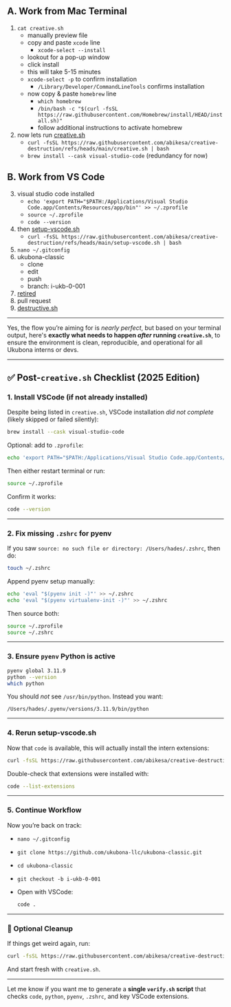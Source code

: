 ## A. Work from Mac Terminal
1. `cat creative.sh`
   - manually preview file
   - copy and paste `xcode` line
      - `xcode-select --install` 
   - lookout for a pop-up window
   - click install
   - this will take 5-15 minutes
   - `xcode-select -p` to confirm installation
      - `/Library/Developer/CommandLineTools` confirms installation
   - now copy & paste `homebrew` line
      - `which homebrew` 
      - `/bin/bash -c "$(curl -fsSL https://raw.githubusercontent.com/Homebrew/install/HEAD/install.sh)"`
      - follow additional instructions to activate homebrew
2. now lets run [creative.sh](https://raw.githubusercontent.com/abikesa/creative-destruction/refs/heads/main/creative.sh)
   - `curl -fsSL https://raw.githubusercontent.com/abikesa/creative-destruction/refs/heads/main/creative.sh | bash`
   - `brew install --cask visual-studio-code` (redundancy for now)

## B. Work from VS Code
3. visual studio code installed
   - `echo 'export PATH="$PATH:/Applications/Visual Studio Code.app/Contents/Resources/app/bin"' >> ~/.zprofile`
   - `source ~/.zprofile`
   - `code --version`
3. then [setup-vscode.sh](https://raw.githubusercontent.com/abikesa/creative-destruction/refs/heads/main/setup-vscode.sh)
   - `curl -fsSL https://raw.githubusercontent.com/abikesa/creative-destruction/refs/heads/main/setup-vscode.sh | bash`
4. `nano ~/.gitconfig`
5. ukubona-classic
   - clone
   - edit
   - push
   - branch: i-ukb-0-001
6. [retired](https://ukubona-llc.github.io/vscode/)
7. pull request
8. [destructive.sh](https://raw.githubusercontent.com/abikesa/creative-destruction/refs/heads/main/destructive.sh)

---

Yes, the flow you’re aiming for is *nearly perfect*, but based on your terminal output, here's **exactly what needs to happen *after* running `creative.sh`**, to ensure the environment is clean, reproducible, and operational for all Ukubona interns or devs.

---

## ✅ Post-`creative.sh` Checklist (2025 Edition)

### 1. **Install VSCode (if not already installed)**

Despite being listed in `creative.sh`, VSCode installation *did not complete* (likely skipped or failed silently):

```bash
brew install --cask visual-studio-code
```

Optional: add to `.zprofile`:

```bash
echo 'export PATH="$PATH:/Applications/Visual Studio Code.app/Contents/Resources/app/bin"' >> ~/.zprofile
```

Then either restart terminal or run:

```bash
source ~/.zprofile
```

Confirm it works:

```bash
code --version
```

---

### 2. **Fix missing `.zshrc` for pyenv**

If you saw `source: no such file or directory: /Users/hades/.zshrc`, then do:

```bash
touch ~/.zshrc
```

Append pyenv setup manually:

```bash
echo 'eval "$(pyenv init -)"' >> ~/.zshrc
echo 'eval "$(pyenv virtualenv-init -)"' >> ~/.zshrc
```

Then source both:

```bash
source ~/.zprofile
source ~/.zshrc
```

---

### 3. **Ensure `pyenv` Python is active**

```bash
pyenv global 3.11.9
python --version
which python
```

You should *not* see `/usr/bin/python`. Instead you want:

```
/Users/hades/.pyenv/versions/3.11.9/bin/python
```

---

### 4. **Rerun setup-vscode.sh**

Now that `code` is available, this will actually install the intern extensions:

```bash
curl -fsSL https://raw.githubusercontent.com/abikesa/creative-destruction/refs/heads/main/setup-vscode.sh | bash
```

Double-check that extensions were installed with:

```bash
code --list-extensions
```

---

### 5. **Continue Workflow**

Now you’re back on track:

* `nano ~/.gitconfig`
* `git clone https://github.com/ukubona-llc/ukubona-classic.git`
* `cd ukubona-classic`
* `git checkout -b i-ukb-0-001`
* Open with VSCode:

  ```bash
  code .
  ```

---

### 🧨 Optional Cleanup

If things get weird again, run:

```bash
curl -fsSL https://raw.githubusercontent.com/abikesa/creative-destruction/refs/heads/main/destructive.sh | bash
```

And start fresh with `creative.sh`.

---

Let me know if you want me to generate a **single `verify.sh` script** that checks `code`, `python`, `pyenv`, `.zshrc`, and key VSCode extensions.
